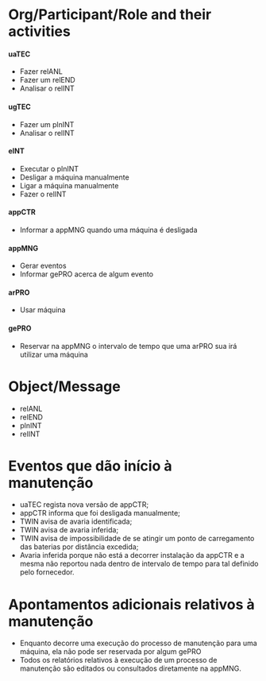 # Org/Participant/Role and their activities

#### uaTEC
* Fazer relANL
* Fazer um relEND
* Analisar o relINT

#### ugTEC
* Fazer um plnINT
* Analisar o relINT

#### eINT
* Executar o plnINT
* Desligar a máquina manualmente
* Ligar a máquina manualmente
* Fazer o relINT

#### appCTR
* Informar a appMNG quando uma máquina é desligada

#### appMNG
* Gerar eventos
* Informar gePRO acerca de algum evento

#### arPRO
* Usar máquina

#### gePRO
* Reservar na appMNG o intervalo de tempo que uma arPRO sua irá utilizar uma máquina

# Object/Message
* relANL
* relEND
* plnINT
* relINT

# Eventos que dão início à manutenção

* uaTEC regista nova versão de appCTR;
* appCTR informa que foi desligada manualmente;
* TWIN avisa de avaria identificada;
* TWIN avisa de avaria inferida;
* TWIN avisa de impossibilidade de se atingir um ponto de carregamento das baterias por distância excedida;
* Avaria inferida porque não está a decorrer instalação da appCTR e a mesma não reportou nada dentro de intervalo de tempo para tal definido pelo fornecedor.

# Apontamentos adicionais relativos à manutenção

* Enquanto decorre uma execução do processo de manutenção para uma máquina, ela não pode ser reservada por algum gePRO
* Todos os relatórios relativos à execução de um processo de manutenção são editados ou consultados diretamente na appMNG.